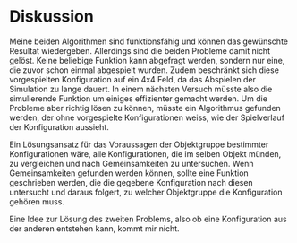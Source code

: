 # Diskussion
Meine beiden Algorithmen sind funktionsfähig und können das gewünschte Resultat wiedergeben. Allerdings sind die beiden Probleme damit nicht gelöst. Keine beliebige Funktion kann abgefragt werden, sondern nur eine, die zuvor schon einmal abgespielt wurden. Zudem beschränkt sich diese vorgespielten Konfiguration auf ein 4x4 Feld, da das Abspielen der Simulation zu lange dauert. In einem nächsten Versuch müsste also die simulierende Funktion um einiges effizienter gemacht werden. 
Um die Probleme aber richtig lösen zu können, müsste ein Algorithmus gefunden werden, der ohne vorgespielte Konfigurationen weiss, wie der Spielverlauf der Konfiguration aussieht. 

Ein Lösungsansatz für das Voraussagen der Objektgruppe bestimmter Konfigurationen wäre, alle Konfigurationen, die im selben Objekt münden, zu vergleichen und nach Gemeinsamkeiten zu untersuchen. Wenn Gemeinsamkeiten gefunden werden können, sollte eine Funktion geschrieben werden, die die gegebene Konfiguration nach diesen untersucht und daraus folgert, zu welcher Objektgruppe die Konfiguration gehören muss. 

Eine Idee zur Lösung des zweiten Problems, also ob eine Konfiguration aus der anderen entstehen kann, kommt mir nicht. 
